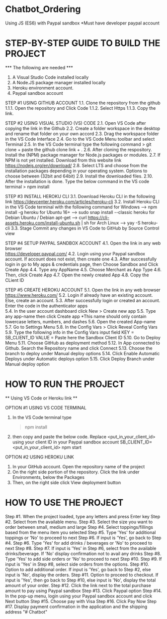 # Chatbot_Ordering
Using JS (ES6) with Paypal sandbox 
*Must have developer paypal account 

# STEP-BY-STEP GUIDE TO BUILD THE PROJECT
*** The following are needed ***
1. A Visual Studio Code installed locally
2. A Node.JS package manager installed locally
3. Heroku environment account.
4. Paypal sandbox account
	  
STEP #1 USING GITHUB ACCOUNT
1.1. Clone the repository from the github
	1.1.1. Open the repository and Click Code
	1.1.2. Select Https
	1.1.3. Copy the link.

STEP #2 USING VISUAL STUDIO (VS) CODE
2.1. Open VS Code after copying the link in the Github
2.2. Create a folder workspace in the desktop and rename that folder on your own accord
2.3. Drag the workspace folder in the VS Code Interface
2.4. Go to the VS Code Menu toolbar and select Terminal
2.5. In the VS Code terminal type the following command
	> git clone + paste the github clone link + .
2.6. After cloning the respository. Install the (NPM) package manager for Node.js packages or modules.
2.7. If NPM is not yet installed. Download from this website link https://nodejs.org/en/download/
2.8. Select LTS and choose from the installation packages depending in your operating system. 
   	Options to choose between (32bit and 64bit)
2.9. Install the downloaded files. 
2.10. After the installation is done. Type the below command in the VS code terminal
	> npm install

STEP #3 INSTALL HEROKU CLI
3.1. Download Heroku CLI in the following link https://devcenter.heroku.com/articles/heroku-cli
3.2. Install Heroku CLI in the VS Code terminal with the following command
     	for Windows                        --> npm install -g heroku
      for Ubuntu 16+                     --> sudo snap install --classic heroku
      for Debian Ubuntu / Debian apt-get --> curl https://cli-assets.heroku.com/install-ubuntu.sh | sh
      for Arch Linux                     --> yay -S heroku-cli
3.3. Stage Commit any changes in VS Code to GitHub by Source Control view

STEP #4 SETUP PAYPAL SANDBOX ACCOUNT
4.1. Open the link in any web browser 	
	https://developer.paypal.com/
4.2. Login using your Paypal sandbox account. If account does not exist, then create one 
4.3. After successfully login in go to My apps & credentials page, then Choose Sandbox and Click Create App
4.4. Type any AppName
4.5. Choose Merchant as App Type
4.6. Then, click Create App
4.7. Open the newly created App
4.8. Copy the CLient ID

STEP #5 CREATE HEROKU ACCOUNT
5.1. Open the link in any web browser
	https://www.heroku.com/
5.2. Login if already have an existing account. Else, create an account. 
5.3. After successfully login or created an account. Enter the code in the authenticator apps  
5.4. In the user account dashboard click New > Create new app
5.5. Type any app-name then click Create app
	*This name should only contain lowercase letters, numbers, and dashes
5.6. Open the created App-name
5.7. Go to Settings Menu
5.8. In the Config Vars > Click Reveal Config Vars
5.9. Type the following info in the Config Vars input field
    	KEY = SB_CLIENT_ID
    	VALUE = Paste here the Sandbox Client ID 
5.10. Go to Deploy Menu
5.11. Choose GitHub as deployment method
5.12. In App connected to Github. Search the Repository name and click Connect
5.13. Choose the branch to deploy under Manual deploy options
5.14. Click Enable Automatic Deploys under Automatic deploys option
5.15. Click Deploy Branch under Manual deploy option


# HOW TO RUN THE PROJECT
** Using VS Code or Heroku link **

OPTION #1 USING VS CODE TERMINAL
1. In the VS Code terminal type 
	> npm install
2. then copy and paste the below code. Replace <put_in_your_client_id> using your client ID in your Paypal sandbox account
	SB_CLIENT_ID=<put_in_your_client_id> npm start

OPTION #2 USING HEROKU LINK
1. In your GitHub account. Open the repository name of the project
2. On the right side portion of the repository. Click the link under Environments, below the Packages
3. Then, on the right side click View deployment button


# HOW TO USE THE PROJECT
Step #1. When the project loaded, type any letters and press Enter key
Step #2. Select from the available menu.
Step #3. Select the size you want to order between small, medium and large
Step #4. Select toppings/fillings based from the menu item you selected
Step #5. Type 'Yes' for additional toppings or 'No' to proceed to next Step #6.
	If input is 'Yes', go back to Step #4. 
Step #6. Type 'Yes' for add drinks / beverages or 'No' to proceed to next Step #8.
Step #7. If input is 'Yes' in Step #6, select from the available drinks/beverage. 
	If 'No' display confirmation not to avail any drinks
Step #8. Type 'Yes' to add side orders or 'No' to proceed to next Step #10.
Step #9. If input is 'Yes' in Step #8, select side orders from the options. 
Step #10. Option to add additional order. If input is 'Yes', go back to Step #2, 
		else input is 'No', display the orders.
Step #11. Option to proceed to checkout. If input is 'Yes', then go back to Step #10, 
		else input is 'No', display the total amount of your order.
Step #12. Click the link next to the total purchase amount to pay using Paypal sandbox
Step #13. Click Paypal option 
Step #14. In the pop-up menu, login using your Paypal sandbox account and click Next button
Step #15. Choose pay with Visa
Step #16. Click Pay Now
Step #17. Display payment confirmation in the application and the shipping address
 "# Chatbot" 
